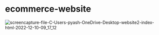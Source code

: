 # ecommerce-website
![screencapture-file-C-Users-pyash-OneDrive-Desktop-website2-index-html-2022-12-10-09_17_12](https://user-images.githubusercontent.com/113104316/206827748-b9d502ab-d098-441d-8fa7-9f88351e5360.png)
